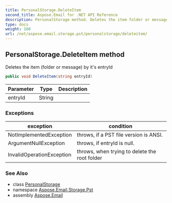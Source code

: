 ```yaml
---
title: PersonalStorage.DeleteItem
second_title: Aspose.Email for .NET API Reference
description: PersonalStorage method. Deletes the item folder or message by its entryId
type: docs
weight: 160
url: /net/aspose.email.storage.pst/personalstorage/deleteitem/
---
```

## PersonalStorage.DeleteItem method

Deletes the item (folder or message) by it's entryId

```csharp
public void DeleteItem(string entryId)
```

| Parameter | Type | Description |
| --- | --- | --- |
| entryId | String |  |

### Exceptions

| exception | condition |
| --- | --- |
| NotImplementedException | throws, if a PST file version is ANSI. |
| ArgumentNullException | throws, if entryId is null. |
| InvalidOperationException | throws, when trying to delete the root folder |

### See Also

* class [PersonalStorage](../)
* namespace [Aspose.Email.Storage.Pst](../../personalstorage/)
* assembly [Aspose.Email](../../../)


